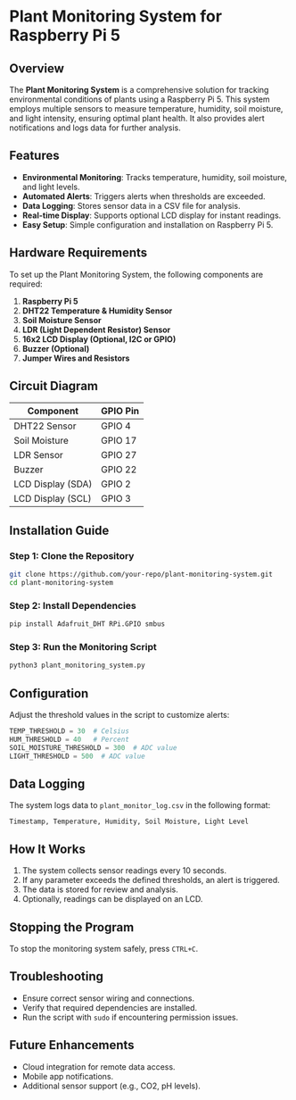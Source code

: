 # Plant Monitoring System for Raspberry Pi 5

## Overview

The **Plant Monitoring System** is a comprehensive solution for tracking environmental conditions of plants using a Raspberry Pi 5. This system employs multiple sensors to measure temperature, humidity, soil moisture, and light intensity, ensuring optimal plant health. It also provides alert notifications and logs data for further analysis.

## Features

- **Environmental Monitoring**: Tracks temperature, humidity, soil moisture, and light levels.
- **Automated Alerts**: Triggers alerts when thresholds are exceeded.
- **Data Logging**: Stores sensor data in a CSV file for analysis.
- **Real-time Display**: Supports optional LCD display for instant readings.
- **Easy Setup**: Simple configuration and installation on Raspberry Pi 5.

## Hardware Requirements

To set up the Plant Monitoring System, the following components are required:

1. **Raspberry Pi 5**
2. **DHT22 Temperature & Humidity Sensor**
3. **Soil Moisture Sensor**
4. **LDR (Light Dependent Resistor) Sensor**
5. **16x2 LCD Display (Optional, I2C or GPIO)**
6. **Buzzer (Optional)**
7. **Jumper Wires and Resistors**

## Circuit Diagram

| Component          | GPIO Pin  |
|-------------------|-----------|
| DHT22 Sensor      | GPIO 4     |
| Soil Moisture     | GPIO 17    |
| LDR Sensor        | GPIO 27    |
| Buzzer            | GPIO 22    |
| LCD Display (SDA) | GPIO 2     |
| LCD Display (SCL) | GPIO 3     |

## Installation Guide

### Step 1: Clone the Repository
```bash
git clone https://github.com/your-repo/plant-monitoring-system.git
cd plant-monitoring-system
```

### Step 2: Install Dependencies
```bash
pip install Adafruit_DHT RPi.GPIO smbus
```

### Step 3: Run the Monitoring Script
```bash
python3 plant_monitoring_system.py
```

## Configuration

Adjust the threshold values in the script to customize alerts:

```python
TEMP_THRESHOLD = 30  # Celsius
HUM_THRESHOLD = 40   # Percent
SOIL_MOISTURE_THRESHOLD = 300  # ADC value
LIGHT_THRESHOLD = 500  # ADC value
```

## Data Logging

The system logs data to `plant_monitor_log.csv` in the following format:

```
Timestamp, Temperature, Humidity, Soil Moisture, Light Level
```

## How It Works

1. The system collects sensor readings every 10 seconds.
2. If any parameter exceeds the defined thresholds, an alert is triggered.
3. The data is stored for review and analysis.
4. Optionally, readings can be displayed on an LCD.

## Stopping the Program

To stop the monitoring system safely, press `CTRL+C`.

## Troubleshooting

- Ensure correct sensor wiring and connections.
- Verify that required dependencies are installed.
- Run the script with `sudo` if encountering permission issues.

## Future Enhancements

- Cloud integration for remote data access.
- Mobile app notifications.
- Additional sensor support (e.g., CO2, pH levels).


